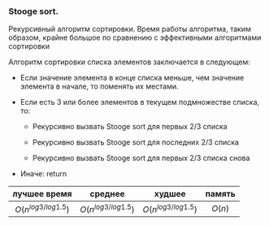 ### Stooge sort. ###

Рекурсивный алгоритм сортировки. Время работы алгоритма, таким образом, крайне большое по сравнению с эффективными алгоритмами сортировки

Aлгоритм сортировки списка элементов заключается в следующем:

- Если значение элемента в конце списка меньше, чем значение элемента в начале, то поменять их местами.

- Если есть 3 или более элементов в текущем подмножестве списка, то:

    - Рекурсивно вызвать Stooge sort для первых 2/3 списка

    - Рекурсивно вызвать Stooge sort для последних 2/3 списка

    - Рекурсивно вызвать Stooge sort для первых 2/3 списка снова

- Иначе: return

| лучшее время | среднее | худшее | память |
|:------------:|:-------:|:------:|:------:|
| $O(n^{log 3 / log 1.5})$ | $O(n^{log 3 / log 1.5})$ | $O(n^{log 3 / log 1.5})$ | $O(n)$ |
